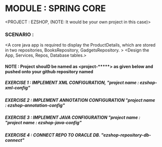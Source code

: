 # MODULE : SPRING CORE
<PROJECT : EZSHOP, (NOTE: It would be your own project in this case)>

### SCENARIO : 
<A core java app is required to display the ProductDetails, which are stored in two repositories, BooksRepository, GadgetsRepository. >
<The details should be fetched using BooksService and GadgetsServie.>
<Design the App, Services, Repos, Database tables.>
<The application should connect to Oracle Database >

#### NOTE : Project shoulD be named as <project-*****> as given below and pushed onto your github repository named <labs>

##### EXERCISE 1 : IMPLEMENT XML CONFIGURATION, "project name : ezshop-xml-config"
##### EXERCISE 2 : IMPLEMENT ANNOTATION CONFIGURATION "project name :  ezshop-annotation-config"
##### EXERCISE 3 : IMPLEMENT JAVA CONFIGURATION "project name : "project name : ezshop-java-config"
##### EXERCISE 4 : CONNECT REPO TO ORACLE DB. "ezshop-repository-db-connect"
